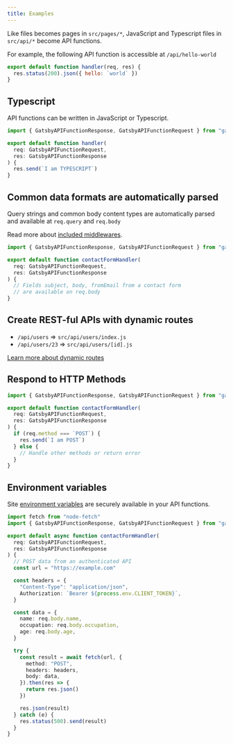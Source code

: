 ```yaml
---
title: Examples
---
```


Like files becomes pages in `src/pages/*`, JavaScript and Typescript files in `src/api/*` become API functions.

For example, the following API function is accessible at `/api/hello-world`

```js:title=src/api/hello-world.js
export default function handler(req, res) {
  res.status(200).json({ hello: `world` })
}
```

## Typescript

API functions can be written in JavaScript or Typescript.

```ts:title=src/api/typescript.ts
import { GatsbyAPIFunctionResponse, GatsbyAPIFunctionRequest } from "gatsby"

export default function handler(
  req: GatsbyAPIFunctionRequest,
  res: GatsbyAPIFunctionResponse
) {
  res.send(`I am TYPESCRIPT`)
}
```

## Common data formats are automatically parsed

Query strings and common body content types are automatically parsed and available at `req.query` and `req.body`

Read more about [included middlewares](/docs/how-to/api-functions/middleware-and-helpers).

```ts:title=src/api/contact-form.ts
import { GatsbyAPIFunctionResponse, GatsbyAPIFunctionRequest } from "gatsby"

export default function contactFormHandler(
  req: GatsbyAPIFunctionRequest,
  res: GatsbyAPIFunctionResponse
) {
  // Fields subject, body, fromEmail from a contact form
  // are available on req.body
}
```

## Create REST-ful APIs with dynamic routes

- `/api/users` => `src/api/users/index.js`
- `/api/users/23` => `src/api/users/[id].js`

[Learn more about dynamic routes](/docs/how-to/api-functions/routing#dynamic-routes)

## Respond to HTTP Methods

```ts:title=src/api/method-example.ts
import { GatsbyAPIFunctionResponse, GatsbyAPIFunctionRequest } from "gatsby"

export default function contactFormHandler(
  req: GatsbyAPIFunctionRequest,
  res: GatsbyAPIFunctionResponse
) {
  if (req.method === `POST`) {
    res.send(`I am POST`)
  } else {
    // Handle other methods or return error
  }
}
```

## Environment variables

Site [environment variables](/docs/how-to/local-development/environment-variables) are securely available in your API functions.

```ts:title=src/api/users/[id].ts
import fetch from "node-fetch"
import { GatsbyAPIFunctionResponse, GatsbyAPIFunctionRequest } from "gatsby"

export default async function contactFormHandler(
  req: GatsbyAPIFunctionRequest,
  res: GatsbyAPIFunctionResponse
) {
  // POST data from an authenticated API
  const url = "https://example.com"

  const headers = {
    "Content-Type": "application/json",
    Authorization: `Bearer ${process.env.CLIENT_TOKEN}`,
  }

  const data = {
    name: req.body.name,
    occupation: req.body.occupation,
    age: req.body.age,
  }

  try {
    const result = await fetch(url, {
      method: "POST",
      headers: headers,
      body: data,
    }).then(res => {
      return res.json()
    })

    res.json(result)
  } catch (e) {
    res.status(500).send(result)
  }
}
```
